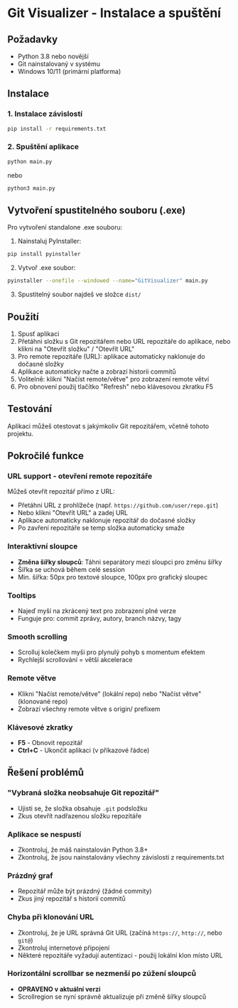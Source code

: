# Git Visualizer - Instalace a spuštění

## Požadavky

- Python 3.8 nebo novější
- Git nainstalovaný v systému
- Windows 10/11 (primární platforma)

## Instalace

### 1. Instalace závislostí

```bash
pip install -r requirements.txt
```

### 2. Spuštění aplikace

```bash
python main.py
```

nebo

```bash
python3 main.py
```

## Vytvoření spustitelného souboru (.exe)

Pro vytvoření standalone .exe souboru:

1. Nainstaluj PyInstaller:

```bash
pip install pyinstaller
```

2. Vytvoř .exe soubor:

```bash
pyinstaller --onefile --windowed --name="GitVisualizer" main.py
```

3. Spustitelný soubor najdeš ve složce `dist/`

## Použití

1. Spusť aplikaci
2. Přetáhni složku s Git repozitářem nebo URL repozitáře do aplikace, nebo klikni na "Otevřít složku" / "Otevřít URL"
3. Pro remote repozitáře (URL): aplikace automaticky naklonuje do dočasné složky
4. Aplikace automaticky načte a zobrazí historii commitů
5. Volitelně: klikni "Načíst remote/větve" pro zobrazení remote větví
6. Pro obnovení použij tlačítko "Refresh" nebo klávesovou zkratku F5

## Testování

Aplikaci můžeš otestovat s jakýmkoliv Git repozitářem, včetně tohoto projektu.

## Pokročilé funkce

### URL support - otevření remote repozitáře

Můžeš otevřít repozitář přímo z URL:

- Přetáhni URL z prohlížeče (např. `https://github.com/user/repo.git`)
- Nebo klikni "Otevřít URL" a zadej URL
- Aplikace automaticky naklonuje repozitář do dočasné složky
- Po zavření repozitáře se temp složka automaticky smaže

### Interaktivní sloupce

- **Změna šířky sloupců**: Táhni separátory mezi sloupci pro změnu šířky
- Šířka se uchová během celé session
- Min. šířka: 50px pro textové sloupce, 100px pro grafický sloupec

### Tooltips

- Najeď myší na zkrácený text pro zobrazení plné verze
- Funguje pro: commit zprávy, autory, branch názvy, tagy

### Smooth scrolling

- Scrolluj kolečkem myši pro plynulý pohyb s momentum efektem
- Rychlejší scrollování = větší akcelerace

### Remote větve

- Klikni "Načíst remote/větve" (lokální repo) nebo "Načíst větve" (klonované repo)
- Zobrazí všechny remote větve s origin/ prefixem

### Klávesové zkratky

- **F5** - Obnovit repozitář
- **Ctrl+C** - Ukončit aplikaci (v příkazové řádce)

## Řešení problémů

### "Vybraná složka neobsahuje Git repozitář"

- Ujisti se, že složka obsahuje `.git` podsložku
- Zkus otevřít nadřazenou složku repozitáře

### Aplikace se nespustí

- Zkontroluj, že máš nainstalován Python 3.8+
- Zkontroluj, že jsou nainstalovány všechny závislosti z requirements.txt

### Prázdný graf

- Repozitář může být prázdný (žádné commity)
- Zkus jiný repozitář s historií commitů

### Chyba při klonování URL

- Zkontroluj, že je URL správná Git URL (začíná `https://`, `http://`, nebo `git@`)
- Zkontroluj internetové připojení
- Některé repozitáře vyžadují autentizaci - použij lokální klon místo URL

### Horizontální scrollbar se nezmenší po zúžení sloupců

- **OPRAVENO v aktuální verzi**
- Scrollregion se nyní správně aktualizuje při změně šířky sloupců
